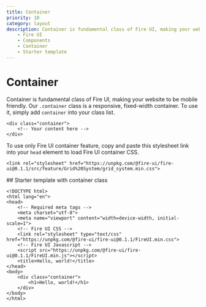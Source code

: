 ```yaml
---
title: Container
priority: 10
category: layout
description: Container is fundamental class of Fire UI, making your website to be mobile friendly. 
    - Fire UI
    - Components
    - Container
    - Starter template
---
```


# Container
Container is fundamental class of Fire UI, making your website to be mobile friendly. Our `.container` class is a responsive, fixed-width container. To use it, simply add `container` into your class list.
```
<div class="container">
    <!-- Your content here -->
</div>
```

To use only Fire UI container feature, copy and paste this stylesheet link into your `head` element to load Fire UI container CSS.
```
<link rel="stylesheet" href="https://unpkg.com/@fire-ui/fire-ui@0.1.1/src/feature/Grid%20System/grid_system.min.css">
```

<div class="division">
## Starter template with container class

```
<!DOCTYPE html>
<html lang="en">
<head>
    <!-- Required meta tags -->
    <meta charset="utf-8">
    <meta name="viewport" content="width=device-width, initial-scale=1">
    <!-- Fire UI CSS -->
    <link rel="stylesheet" type="text/css" href="https://unpkg.com/@fire-ui/fire-ui@0.1.1/FireUI.min.css">
    <!-- Fire UI Javascript -->
    <script src="https://unpkg.com/@fire-ui/fire-ui@0.1.1/FireUI.min.js"></script>
    <title>Hello, world!</title>
</head>
<body>
    <div class="container">
        <h1>Hello, world!</h1>
    </div>
</body>
</html>
```
</div>